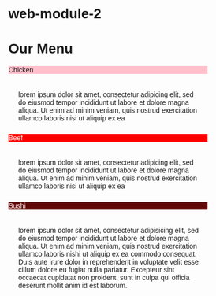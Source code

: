 # web-module-2
<!DOCTYPE html>
<html>
<head>
<title> Module 2 assignment </title>
<meta charset="UTF-8"/>
<meta name="viewport" content="width=device-width, initial-scale=1.0"/>
<style>
* {
  box-sizing: border-box;
}
body{
font-family: "Comic Sans MS", cursive, sans-serif;
display:block;
}

h1 {
margin-bottom:15px;
text-align:center;
padding: 30px 0px 50px 0px;
}

.box {
border: 4px solid black;
background-color: gray;
width:90%;
height:160px;
margin: 0px 10px 20px 10px;
overflow:hidden;
display:block;
}

.box1 {
	border: 3px solid black;
	padding: 2px 6px 2px 6px;
	float: right;
	width: 30%;
	margin:0px;
	text-align:center;
	font-weight: bold;
}


.row {
width:100%;
}


@media (min-width: 768px) and (max-width: 991px){
.col-s-1,.col-s-2,.col-s-3,.col-s-4,.col-s-5,.col-s-6,
.col-s-7,.col-s-8,.col-s-9,.col-s-10,.col-s-11,.col-s-12{
float:left;
}
  .col-s-1 {width: 8.33%;}
  .col-s-2 {width: 16.66%;}
  .col-s-3 {width: 25%;}
  .col-s-4 {width: 33.33%;}
  .col-s-5 {width: 41.66%;}
  .col-s-6 {width: 50%;}
  .col-s-7 {width: 58.33%;}
  .col-s-8 {width: 66.66%;}
  .col-s-9 {width: 75%;}
  .col-s-10 {width: 83.33%;}
  .col-s-11 {width: 91.66%;}
  .col-s-12 {width: 100%;}
}

@media (min-width: 992px) {
.col-1,.col-2,.col-3,.col-4,.col-5,.col-6,.col-7,
.col-8,.col-9,.col-10,.col-11,.col-12{
float:left;
}
  .col-1 {width: 8.33%;}
  .col-2 {width: 16.66%;}
  .col-3 {width: 25%;}
  .col-4 {width: 33.33%;}
  .col-5 {width: 41.66%;}
  .col-6 {width: 50%;}
  .col-7 {width: 58.33%;}
  .col-8 {width: 66.66%;}
  .col-9 {width: 75%;}
  .col-10 {width: 83.33%;}
  .col-11 {width: 91.66%;}
  .col-12 {width: 100%;}
}

@media (max-width: 767px){
.col-ss-1,.col-ss-2,.col-ss-3,.col-ss-4,.col-ss-5,.col-ss-6,
.col-ss-7,.col-ss-8,.col-ss-9,.col-ss-10,.col-ss-11,.col-ss-12{
float:left;
}
  .col-ss-1 {width: 8.33%;}
  .col-ss-2 {width: 16.66%;}
  .col-ss-3 {width: 25%;}
  .col-ss-4 {width: 33.33%;}
  .col-ss-5 {width: 41.66%;}
  .col-ss-6 {width: 50%;}
  .col-ss-7 {width: 58.33%;}
  .col-ss-8 {width: 66.66%;}
  .col-ss-9 {width: 75%;}
  .col-ss-10 {width: 83.33%;}
  .col-ss-11 {width: 91.66%;}
  .col-ss-12 {width: 100%;}
}

</style>
</head>


<body>
<h1> Our Menu </h1>
<div class="row" style="display:block;"> 

<div class="col-3 col-s-6 col-ss-9" >
<div  class="box" >
<p class="box1" style="background-color:pink;"> Chicken </p>
 <p style="padding: 20px 10px 10px 20px;"> lorem ipsum dolor sit amet, consectetur adipicing elit, sed do eiusmod
 tempor incididunt ut labore et dolore magna aliqua. Ut enim ad minim veniam,
 quis nostrud exercitation ullamco laboris nisi ut aliquip ex ea </p> </div>
</div>

<div class="col-3 col-s-6 col-ss-9" > 
<div  class="box">
<p class="box1" style="background-color:red; color:white;"> Beef </p>
<p style="padding: 20px 10px 10px 20px;"> lorem ipsum dolor sit amet, consectetur adipicing elit, sed do eiusmod
 tempor incididunt ut labore et dolore magna aliqua. Ut enim ad minim veniam,
 quis nostrud exercitation ullamco laboris nisi ut aliquip ex ea </p> </div>
</div>

<div class="col-3 col-s-6 col-ss-9"> 
<div  class="box">
<p class="box1" style="background-color:#600808; color:white;"> Sushi </p>
<p style="padding: 20px 10px 10px 20px;"> lorem ipsum dolor sit amet, consectetur adipisicing elit, sed do eiusmod tempor 
incididunt ut labore et dolore magna aliqua. Ut enim ad minim veniam, quis nostrud
exercitation ullamco laboris nishi ut aliquip ex ea commodo consequat.
Duis aute irure dolor in reprehenderit in voluptate velit esse cillum dolore eu
fugiat nulla pariatur. Excepteur sint occaecat cupidatat non proident, sunt in culpa
qui officia deserunt mollit anim id est laborum. </p> </div>
</div>

</div>
</body>
</html>
